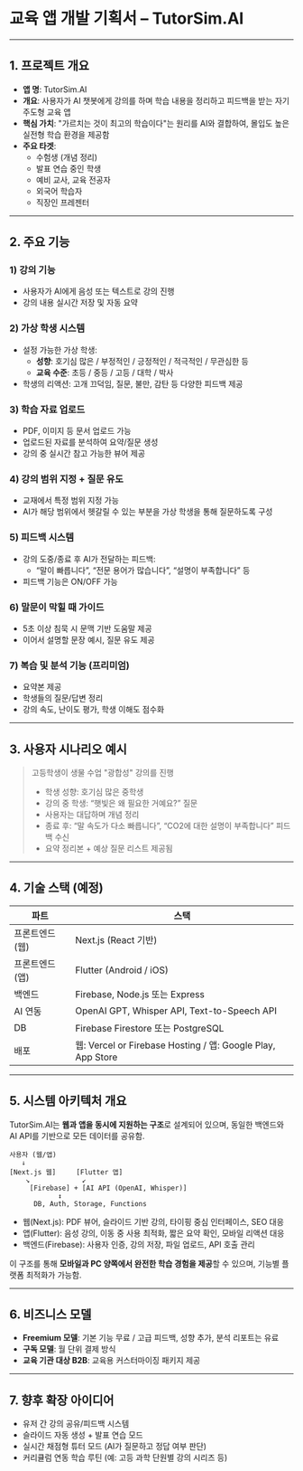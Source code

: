 
# 교육 앱 개발 기획서 – TutorSim.AI

---

## 1. 프로젝트 개요

- **앱 명**: TutorSim.AI
- **개요**: 사용자가 AI 챗봇에게 강의를 하며 학습 내용을 정리하고 피드백을 받는 자기주도형 교육 앱
- **핵심 가치**: "가르치는 것이 최고의 학습이다"는 원리를 AI와 결합하여, 몰입도 높은 실전형 학습 환경을 제공함
- **주요 타겟**:
  - 수험생 (개념 정리)
  - 발표 연습 중인 학생
  - 예비 교사, 교육 전공자
  - 외국어 학습자
  - 직장인 프레젠터

---

## 2. 주요 기능

### 1) 강의 기능
- 사용자가 AI에게 음성 또는 텍스트로 강의 진행
- 강의 내용 실시간 저장 및 자동 요약

### 2) 가상 학생 시스템
- 설정 가능한 가상 학생:
  - **성향**: 호기심 많은 / 부정적인 / 긍정적인 / 적극적인 / 무관심한 등
  - **교육 수준**: 초등 / 중등 / 고등 / 대학 / 박사
- 학생의 리액션: 고개 끄덕임, 질문, 불만, 감탄 등 다양한 피드백 제공

### 3) 학습 자료 업로드
- PDF, 이미지 등 문서 업로드 가능
- 업로드된 자료를 분석하여 요약/질문 생성
- 강의 중 실시간 참고 가능한 뷰어 제공

### 4) 강의 범위 지정 + 질문 유도
- 교재에서 특정 범위 지정 가능
- AI가 해당 범위에서 헷갈릴 수 있는 부분을 가상 학생을 통해 질문하도록 구성

### 5) 피드백 시스템
- 강의 도중/종료 후 AI가 전달하는 피드백:
  - “말이 빠릅니다”, “전문 용어가 많습니다”, “설명이 부족합니다” 등
- 피드백 기능은 ON/OFF 가능

### 6) 말문이 막힐 때 가이드
- 5초 이상 침묵 시 문맥 기반 도움말 제공
- 이어서 설명할 문장 예시, 질문 유도 제공

### 7) 복습 및 분석 기능 (프리미엄)
- 요약본 제공
- 학생들의 질문/답변 정리
- 강의 속도, 난이도 평가, 학생 이해도 점수화

---

## 3. 사용자 시나리오 예시

> 고등학생이 생물 수업 "광합성" 강의를 진행
> 
> - 학생 성향: 호기심 많은 중학생
> - 강의 중 학생: “햇빛은 왜 필요한 거예요?” 질문
> - 사용자는 대답하며 개념 정리
> - 종료 후: “말 속도가 다소 빠릅니다”, “CO2에 대한 설명이 부족합니다” 피드백 수신
> - 요약 정리본 + 예상 질문 리스트 제공됨

---

## 4. 기술 스택 (예정)

| 파트 | 스택 |
|------|------|
| 프론트엔드 (웹) | Next.js (React 기반) |
| 프론트엔드 (앱) | Flutter (Android / iOS) |
| 백엔드 | Firebase, Node.js 또는 Express |
| AI 연동 | OpenAI GPT, Whisper API, Text-to-Speech API |
| DB | Firebase Firestore 또는 PostgreSQL |
| 배포 | 웹: Vercel or Firebase Hosting / 앱: Google Play, App Store |

---

## 5. 시스템 아키텍처 개요

TutorSim.AI는 **웹과 앱을 동시에 지원하는 구조**로 설계되어 있으며, 동일한 백엔드와 AI API를 기반으로 모든 데이터를 공유함.

```
사용자 (웹/앱)
   ↓
[Next.js 웹]     [Flutter 앱]
    ↘             ↙
     [Firebase] + [AI API (OpenAI, Whisper)]
            ↕
      DB, Auth, Storage, Functions
```

- 웹(Next.js): PDF 뷰어, 슬라이드 기반 강의, 타이핑 중심 인터페이스, SEO 대응
- 앱(Flutter): 음성 강의, 이동 중 사용 최적화, 짧은 요약 확인, 모바일 리액션 대응
- 백엔드(Firebase): 사용자 인증, 강의 저장, 파일 업로드, API 호출 관리

이 구조를 통해 **모바일과 PC 양쪽에서 완전한 학습 경험을 제공**할 수 있으며, 기능별 플랫폼 최적화가 가능함.

---

## 6. 비즈니스 모델

- **Freemium 모델**: 기본 기능 무료 / 고급 피드백, 성향 추가, 분석 리포트는 유료
- **구독 모델**: 월 단위 결제 방식
- **교육 기관 대상 B2B**: 교육용 커스터마이징 패키지 제공

---

## 7. 향후 확장 아이디어

- 유저 간 강의 공유/피드백 시스템
- 슬라이드 자동 생성 + 발표 연습 모드
- 실시간 채점형 튜터 모드 (AI가 질문하고 정답 여부 판단)
- 커리큘럼 연동 학습 루틴 (예: 고등 과학 단원별 강의 시리즈 등)
